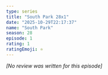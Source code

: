 ```yaml
---
type: series
title: "South Park 28x1"
date: "2025-10-29T22:17:37"
name: "South Park"
season: 28
episode: 1
rating: 1
ratingEmoji: ⭐️
---
```


*[No review was written for this episode]*
